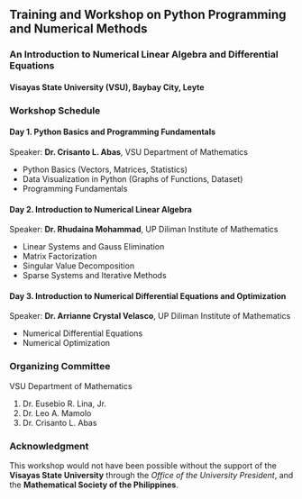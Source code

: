 ## Training and Workshop on Python Programming and Numerical Methods
### An Introduction to Numerical Linear Algebra and Differential Equations
#### Visayas State University (VSU), Baybay City, Leyte


### Workshop Schedule

#### Day 1. Python Basics and Programming Fundamentals
Speaker: **Dr. Crisanto L. Abas**, VSU Department of Mathematics
- Python Basics (Vectors, Matrices, Statistics)
- Data Visualization in Python (Graphs of Functions, Dataset)
- Programming Fundamentals


#### Day 2. Introduction to Numerical Linear Algebra
Speaker: **Dr. Rhudaina Mohammad**, UP Diliman Institute of Mathematics
- Linear Systems and Gauss Elimination
- Matrix Factorization
- Singular Value Decomposition
- Sparse Systems and Iterative Methods

#### Day 3. Introduction to Numerical Differential Equations and Optimization
Speaker: **Dr. Arrianne Crystal Velasco**, UP Diliman Institute of Mathematics
- Numerical Differential Equations
- Numerical Optimization

### Organizing Committee
VSU Department of Mathematics
1. Dr. Eusebio R. Lina, Jr.
2. Dr. Leo A. Mamolo
3. Dr. Crisanto L. Abas

### Acknowledgment 
This workshop would not have been possible without the support of the **Visayas State University** through the *Office of the University President*, and the **Mathematical Society of the Philippines**.
